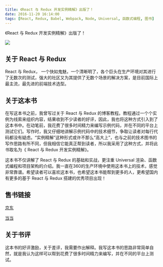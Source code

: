 ```yaml
---
title: 《React 与 Redux 开发实例精解》出版了！
date: 2016-11-20 16:14:00
tags: [React, Redux, Babel, Webpack, Node, Universal, 函数式编程, 图书]
---
```


《React 与 Redux 开发实例精解》出版了！

![](https://ws1.sinaimg.cn/large/83900b4egw1fa3f51f6jyj20h00m8jv0.jpg)

## 关于 React 与 Redux

React 与 Redux， 一个快如鬼魅，一个清晰明了，各个巨头在生产环境对其进行了无数次的测试，强大的社区又为其提供了无数个场景的解决方案，是目前国际上最主流，最先进的前端技术选型。

## 关于这本书

在写这本书之前，我曾写过关于 React 与 Redux 的博客教程。教程通过一个个实例为线索来组织内容，结果收到不少读者的好评，因此，我也将这种方式引入到了这本书中。在动笔前，我花费了很多时间精力来编写示例代码，并在不同的平台上测试它们。写作时，我又仔细地讲解示例代码中的技术细节，争取让读者对每行代码都没有疑虑。“实例精解”这种形式或许不那么“高大上”，也与之前的技术图书的写作思路有所不同，但我相信它能真正帮到读者，所以我采用了这种方式，并将此书取名为《 React 与 Redux 开发实例精解》。

这本书不仅讲解了 React 与 Redux 的基础和实战，更注重 Universal 渲染、函数式编程和项目架构的介绍。我一直在360的生产环境中使用这本书上的技术，感觉非常靠谱。希望读者可以喜欢这本书，也希望这本书能帮到更多的人，更希望国内有更多的基于 React 与 Redux 搭建的优秀项目出现！

## 售书链接

[京东](https://item.jd.com/12010463.html)

[当当](http://product.dangdang.com/24145390.html)

## 关于书评

这本书的好评激励，关于差评，我需要作出解释。我写这本书的思路非常简单自然，就是我认为这样可以帮到花费了很多时间精力来编写，并在不同的平台上测试。
